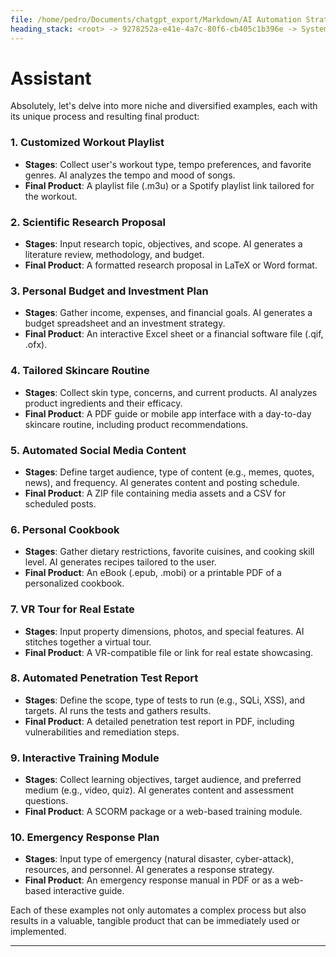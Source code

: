 ```yaml
---
file: /home/pedro/Documents/chatgpt_export/Markdown/AI Automation Strategies & Processes.md
heading_stack: <root> -> 9278252a-e41e-4a7c-80f6-cb405c1b396e -> System -> 2278d868-eb47-4fab-8727-7a594244383a -> System -> aaa22d53-aedf-4304-b511-438bb3e73275 -> User -> a679b4fd-8444-4d5a-b9ef-5d646072a7ea -> Assistant -> Strategies -> Processes -> aaa236f9-fc94-4c2e-bfad-20a5f4983af6 -> User -> e30c06d2-f8da-4e58-b8dd-5df052056b18 -> Assistant -> Final Product Automation Strategies -> aaa25918-8559-4263-9b5c-17e3efbda1ba -> User -> 1da3cc6a-53af-4ec3-9a80-6a37055829eb -> Assistant
---
```

# Assistant

Absolutely, let's delve into more niche and diversified examples, each with its unique process and resulting final product:

### 1. Customized Workout Playlist
- **Stages**: Collect user's workout type, tempo preferences, and favorite genres. AI analyzes the tempo and mood of songs.
- **Final Product**: A playlist file (.m3u) or a Spotify playlist link tailored for the workout.

### 2. Scientific Research Proposal
- **Stages**: Input research topic, objectives, and scope. AI generates a literature review, methodology, and budget.
- **Final Product**: A formatted research proposal in LaTeX or Word format.

### 3. Personal Budget and Investment Plan
- **Stages**: Gather income, expenses, and financial goals. AI generates a budget spreadsheet and an investment strategy.
- **Final Product**: An interactive Excel sheet or a financial software file (.qif, .ofx).

### 4. Tailored Skincare Routine
- **Stages**: Collect skin type, concerns, and current products. AI analyzes product ingredients and their efficacy.
- **Final Product**: A PDF guide or mobile app interface with a day-to-day skincare routine, including product recommendations.

### 5. Automated Social Media Content
- **Stages**: Define target audience, type of content (e.g., memes, quotes, news), and frequency. AI generates content and posting schedule.
- **Final Product**: A ZIP file containing media assets and a CSV for scheduled posts.

### 6. Personal Cookbook
- **Stages**: Gather dietary restrictions, favorite cuisines, and cooking skill level. AI generates recipes tailored to the user.
- **Final Product**: An eBook (.epub, .mobi) or a printable PDF of a personalized cookbook.

### 7. VR Tour for Real Estate
- **Stages**: Input property dimensions, photos, and special features. AI stitches together a virtual tour.
- **Final Product**: A VR-compatible file or link for real estate showcasing.

### 8. Automated Penetration Test Report
- **Stages**: Define the scope, type of tests to run (e.g., SQLi, XSS), and targets. AI runs the tests and gathers results.
- **Final Product**: A detailed penetration test report in PDF, including vulnerabilities and remediation steps.

### 9. Interactive Training Module
- **Stages**: Collect learning objectives, target audience, and preferred medium (e.g., video, quiz). AI generates content and assessment questions.
- **Final Product**: A SCORM package or a web-based training module.

### 10. Emergency Response Plan
- **Stages**: Input type of emergency (natural disaster, cyber-attack), resources, and personnel. AI generates a response strategy.
- **Final Product**: An emergency response manual in PDF or as a web-based interactive guide.

Each of these examples not only automates a complex process but also results in a valuable, tangible product that can be immediately used or implemented.

---
